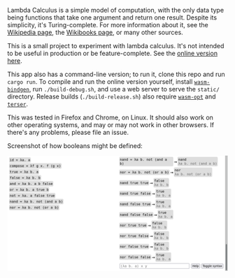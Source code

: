 Lambda Calculus is a simple model of computation, with the only data type being functions that take one argument and return one result. Despite its simplicity, it's Turing-complete. For more information about it, see the [Wikipedia page](https://en.wikipedia.org/wiki/Lambda_calculus), the [Wikibooks page](https://en.wikibooks.org/wiki/Programming_Languages/Semantics_Specification#The_Built-in_Operations_of_Lambda_Calculus), or many other sources.

This is a small project to experiment with lambda calculus. It's not intended to be useful in production or be feature-complete. See the [online version here](https://nstoddard.github.io/lambda-calculus/index.html).

This app also has a command-line version; to run it, clone this repo and run `cargo run`. To compile and run the online version yourself, install [`wasm-bindgen`](https://github.com/rustwasm/wasm-bindgen), run `./build-debug.sh`, and use a web server to serve the `static/` directory. Release builds (`./build-release.sh`) also require [`wasm-opt`](https://github.com/WebAssembly/binaryen) and [`terser`](https://github.com/terser-js/terser).

This was tested in Firefox and Chrome, on Linux. It should also work on other operating systems, and may or may not work in other browsers. If there's any problems, please file an issue.

Screenshot of how booleans might be defined:

![Screenshot](https://github.com/nstoddard/lambda-calculus/blob/main/screenshots/Screenshot%202021-08-26%20at%2017-33-32%20Lambda%20calculus%20interpreter.png)

